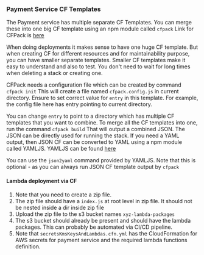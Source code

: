 ### Payment Service CF Templates

The Payment service has multiple separate CF Templates.
You can merge these into one big CF template using an npm module called `cfpack`
Link for CFPack is [here](https://github.com/eugene-manuilov/cfpack#getting-started)

When doing deployments it makes sense to have one huge CF template.
But when creating CF for different resources and for maintainability purpose, you can have smaller separate templates. Smaller CF templates make it easy to understand and also to test. You don't need to wait for long times when deleting a stack or creating one.

CFPack needs a configuration file which can be created by command `cfpack init`
This will create a file named `cfpack.config.js` in current directory.
Ensure to set correct value for `entry` in this template. For example, the config file here has entry pointing to current directory.

You can change `entry` to point to a directory which has multiple CF templates that you want to combine.
To merge all the CF templates into one, run the command `cfpack build`
That will output a combined JSON.
The JSON can be directly used for running the stack.
If you need a YAML output, then JSON CF can be converted to YAML using a npm module called YAMLJS.
YAMLJS can be found [here](https://www.npmjs.com/package/yamljs)

You can use the `json2yaml` command provided by YAMLJS.
Note that this is optional - as you can always run JSON CF template output by `cfpack`

#### Lambda deployment via CF

1. Note that you need to create a zip file.
2. The zip file should have a `index.js` at root level in zip file. It should not be nested inside a dir inside zip file
3. Upload the zip file to the s3 bucket names `xyz-lambda-packages`
4. The s3 bucket should already be present and should have the lambda packages. This can probably be automated via CI/CD pipeline.
5. Note that `secretsKmsKeysAndLambdas.cfn.yml` has the CloudFormation for AWS secrets for payment service and the required lambda functions definition. 